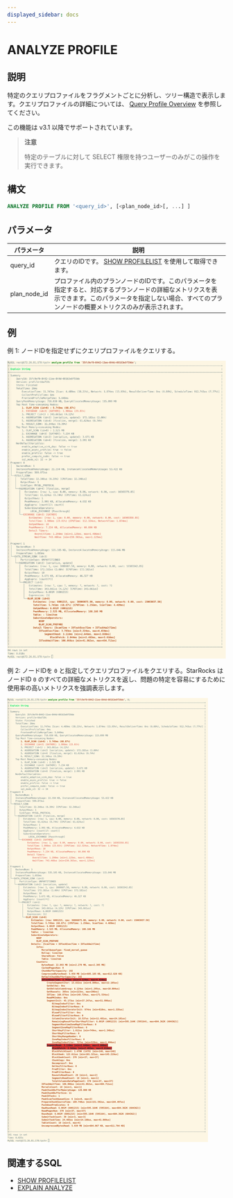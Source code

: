 ```yaml
---
displayed_sidebar: docs
---
```


# ANALYZE PROFILE

## 説明

特定のクエリプロファイルをフラグメントごとに分析し、ツリー構造で表示します。クエリプロファイルの詳細については、 [Query Profile Overview](../../../../administration/query_profile_overview.md) を参照してください。

この機能は v3.1 以降でサポートされています。

> **注意**
>
> 特定のテーブルに対して SELECT 権限を持つユーザーのみがこの操作を実行できます。

## 構文

```SQL
ANALYZE PROFILE FROM '<query_id>', [<plan_node_id>[, ...] ]
```

## パラメータ

| **パラメータ** | **説明**                                              |
| ------------- | ------------------------------------------------------------ |
| query_id      | クエリのIDです。 [SHOW PROFILELIST](./SHOW_PROFILELIST.md) を使用して取得できます。 |
| plan_node_id  | プロファイル内のプランノードのIDです。このパラメータを指定すると、対応するプランノードの詳細なメトリクスを表示できます。このパラメータを指定しない場合、すべてのプランノードの概要メトリクスのみが表示されます。 |

## 例

例 1: ノードIDを指定せずにクエリプロファイルをクエリする。

![img](../../../../_assets/Profile/text_based_profile_without_node_id.jpeg)

例 2: ノードIDを `0` と指定してクエリプロファイルをクエリする。StarRocks はノードID `0` のすべての詳細なメトリクスを返し、問題の特定を容易にするために使用率の高いメトリクスを強調表示します。

![img](../../../../_assets/Profile/text_based_profile_with_node_id.jpeg)

## 関連するSQL

- [SHOW PROFILELIST](./SHOW_PROFILELIST.md)
- [EXPLAIN ANALYZE](./EXPLAIN_ANALYZE.md)